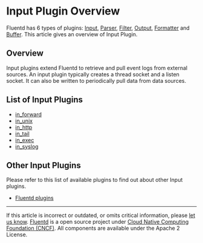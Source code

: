 # Input Plugin Overview

Fluentd has 6 types of plugins: [Input](/plugins/input/input-plugin-overview.md),
[Parser](/plugins/parser/parser-plugin-overview.md), [Filter](/plugins/filter/filter-plugin-overview.md),
[Output](/plugins/output/output-plugin-overview.md), [Formatter](/plugins/formatter/formatter-plugin-overview.md)
and [Buffer](/plugins/buffer/buffer-plugin-overview.md). This article gives an overview of
Input Plugin.


## Overview

Input plugins extend Fluentd to retrieve and pull event logs from
external sources. An input plugin typically creates a thread socket and
a listen socket. It can also be written to periodically pull data from
data sources.

## List of Input Plugins

-   [in\_forward](/plugins/input/in_forward.md)
-   [in\_unix](/plugins/input/in_unix.md)
-   [in\_http](/plugins/input/in_http.md)
-   [in\_tail](/plugins/input/in_tail.md)
-   [in\_exec](/plugins/input/in_exec.md)
-   [in\_syslog](/plugins/input/in_syslog.md)

## Other Input Plugins

Please refer to this list of available plugins to find out about other
Input plugins.

-   [Fluentd plugins](http://fluentd.org/plugin/)


------------------------------------------------------------------------

If this article is incorrect or outdated, or omits critical information,
please [let us know](https://github.com/fluent/fluentd-docs/issues?state=open).
[Fluentd](http://www.fluentd.org/) is a open source project under [Cloud
Native Computing Foundation (CNCF)](https://cncf.io/). All components
are available under the Apache 2 License.
